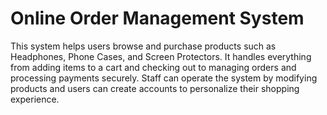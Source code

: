 # Online Order Management System 
This system helps users browse and purchase products such as Headphones, Phone Cases, and Screen Protectors. It handles everything from adding items to a cart and checking out to managing orders and processing payments securely. Staff can operate the system by modifying products and users can create accounts to personalize their shopping experience.
